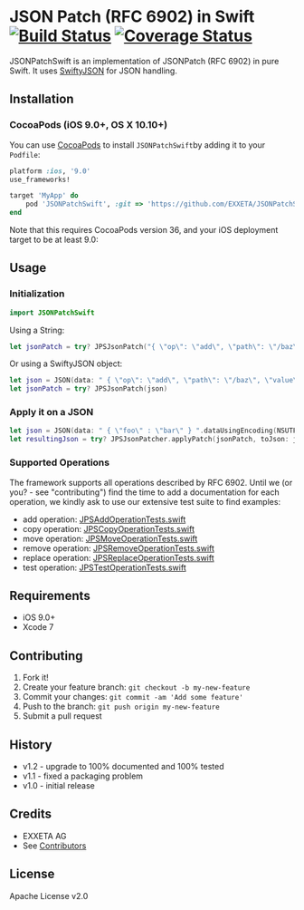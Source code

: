 # JSON Patch (RFC 6902) in Swift [![Build Status](https://travis-ci.org/EXXETA/JSONPatchSwift.svg?branch=master)](https://travis-ci.org/EXXETA/JSONPatchSwift) [![Coverage Status](https://coveralls.io/repos/github/EXXETA/JSONPatchSwift/badge.svg?branch=master)](https://coveralls.io/github/EXXETA/JSONPatchSwift?branch=master)

JSONPatchSwift is an implementation of JSONPatch (RFC 6902) in pure Swift. It uses [SwiftyJSON](https://github.com/SwiftyJSON/SwiftyJSON) for JSON handling.


## Installation

### CocoaPods (iOS 9.0+, OS X 10.10+)
You can use [CocoaPods](http://cocoapods.org/) to install `JSONPatchSwift`by adding it to your `Podfile`:
```ruby
platform :ios, '9.0'
use_frameworks!

target 'MyApp' do
	pod 'JSONPatchSwift', :git => 'https://github.com/EXXETA/JSONPatchSwift.git'
end
```

Note that this requires CocoaPods version 36, and your iOS deployment target to be at least 9.0:

## Usage

### Initialization
```swift
import JSONPatchSwift
```

Using a String:
```swift
let jsonPatch = try? JPSJsonPatch("{ \"op\": \"add\", \"path\": \"/baz\", \"value\": \"qux\" }")
```

Or using a SwiftyJSON object:
```swift
let json = JSON(data: " { \"op\": \"add\", \"path\": \"/baz\", \"value\": \"qux\" } ".dataUsingEncoding(NSUTF8StringEncoding)!)
let jsonPatch = try? JPSJsonPatch(json)
```

### Apply it on a JSON
```swift
let json = JSON(data: " { \"foo\" : \"bar\" } ".dataUsingEncoding(NSUTF8StringEncoding)!)
let resultingJson = try? JPSJsonPatcher.applyPatch(jsonPatch, toJson: json)
```

### Supported Operations

The framework supports all operations described by RFC 6902. Until we (or you? - see "contributing") find the time to add a documentation for each operation, we kindly ask to use our extensive test suite to find examples:

- add operation: [JPSAddOperationTests.swift](https://github.com/EXXETA/JSONPatchSwift/blob/master/JsonPatchSwiftTests/JPSAddOperationTests.swift)
- copy operation: [JPSCopyOperationTests.swift](https://github.com/EXXETA/JSONPatchSwift/blob/master/JsonPatchSwiftTests/JPSCopyOperationTests.swift)
- move operation: [JPSMoveOperationTests.swift](https://github.com/EXXETA/JSONPatchSwift/blob/master/JsonPatchSwiftTests/JPSMoveOperationTests.swift)
- remove operation: [JPSRemoveOperationTests.swift](https://github.com/EXXETA/JSONPatchSwift/blob/master/JsonPatchSwiftTests/JPSRemoveOperationTests.swift)
- replace operation: [JPSReplaceOperationTests.swift](https://github.com/EXXETA/JSONPatchSwift/blob/master/JsonPatchSwiftTests/JPSReplaceOperationTest.swift)
- test operation: [JPSTestOperationTests.swift](https://github.com/EXXETA/JSONPatchSwift/blob/master/JsonPatchSwiftTests/JPSTestOperationTests.swift)

## Requirements

- iOS 9.0+
- Xcode 7


## Contributing

1. Fork it!
2. Create your feature branch: `git checkout -b my-new-feature`
3. Commit your changes: `git commit -am 'Add some feature'`
4. Push to the branch: `git push origin my-new-feature`
5. Submit a pull request

## History

- v1.2 - upgrade to 100% documented and 100% tested
- v1.1 - fixed a packaging problem
- v1.0 - initial release

## Credits

- EXXETA AG
- See [Contributors](https://www.github.com/EXXETA/JSONPatchSwift/graphs/contributors)

## License

Apache License v2.0
